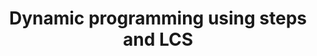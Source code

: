 ---
title: "Dynamic programming using steps and LCS"
published: true
morea_id: reading-screencast-12b
morea_summary: "Example of dynamic programming using steps and LCS."
morea_type: reading
morea_sort_order: 2
morea_url: http://www.youtube.com/watch?v=0tQ3ah0Fddw
morea_labels:
 - Screencast
 - Suthers
 - 17 min
---